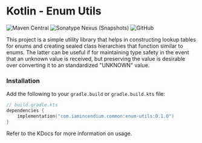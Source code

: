 # Kotlin - Enum Utils

![Maven Central](https://img.shields.io/maven-central/v/com.iamincendium.common/enum-utils)
![Sonatype Nexus (Snapshots)](https://img.shields.io/nexus/s/com.iamincendium.common/enum-utils?server=https%3A%2F%2Foss.sonatype.org)
![GitHub](https://img.shields.io/github/license/incendium/enum-utils)

This project is a simple utility library that helps in constructing lookup tables for enums and creating sealed class 
hierarchies that function similar to enums.  The latter can be useful if for maintaining type safety in the event that 
an unknown value is received, but preserving the value is desirable over converting it to an standardized "UNKNOWN" 
value.

### Installation

Add the following to your `gradle.build` or `gradle.build.kts` file:

```kotlin
// build.gradle.kts
dependencies {
    implementation("com.iamincendium.common:enum-utils:0.1.0")
}
```

Refer to the KDocs for more information on usage.
